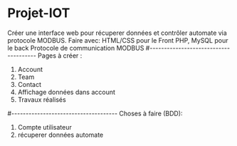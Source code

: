 # Projet-IOT
Créer une interface web pour récuperer données et contrôler automate via protocole MODBUS.
Faire avec:
HTML/CSS pour le Front
PHP, MySQL pour le back
Protocole de communication MODBUS
#--------------------------------------
Pages à créer : 
  1. Account
  2. Team
  3. Contact 
  4. Affichage données dans account
  5. Travaux réalisés


#-------------------------------------
Choses à faire (BDD):
  1. Compte utilisateur
  2. récuperer données automate



